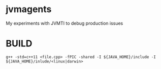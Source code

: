 # jvmagents
My experiments with JVMTI to debug production issues


# BUILD

```
g++ -std=c++11 <file.cpp> -fPIC -shared -I ${JAVA_HOME}/include -I ${JAVA_HOME}/inlude/<linux|darwin>
```
